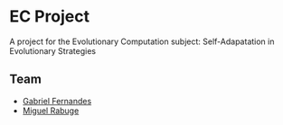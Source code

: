 # EC Project
A project for the Evolutionary Computation subject: Self-Adapatation in Evolutionary Strategies

## Team
- [Gabriel Fernandes](https://github.com/gabrielmendesfernandes)
- [Miguel Rabuge](https://github.com/MikeLrUC)

